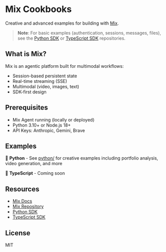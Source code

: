 # Mix Cookbooks

Creative and advanced examples for building with [Mix](https://github.com/recreate-run/mix).

> **Note**: For basic examples (authentication, sessions, messages, files), see the [Python SDK](https://github.com/recreate-run/mix-python-sdk/tree/main/examples) or [TypeScript SDK](https://github.com/recreate-run/mix-typescript-sdk) repositories.

## What is Mix?

Mix is an agentic platform built for multimodal workflows:
- Session-based persistent state
- Real-time streaming (SSE)
- Multimodal (video, images, text)
- SDK-first design

## Prerequisites

- Mix Agent running (locally or deployed)
- Python 3.10+ or Node.js 18+
- API Keys: Anthropic, Gemini, Brave

## Examples

📂 **Python** - See [python/](python/) for creative examples including portfolio analysis, video generation, and more

📂 **TypeScript** - Coming soon


## Resources

- [Mix Docs](https://recreate.run/docs/mix-agent)
- [Mix Repository](https://github.com/recreate-run/mix)
- [Python SDK](https://github.com/recreate-run/mix-python-sdk)
- [TypeScript SDK](https://github.com/recreate-run/mix-typescript-sdk)

## License

MIT